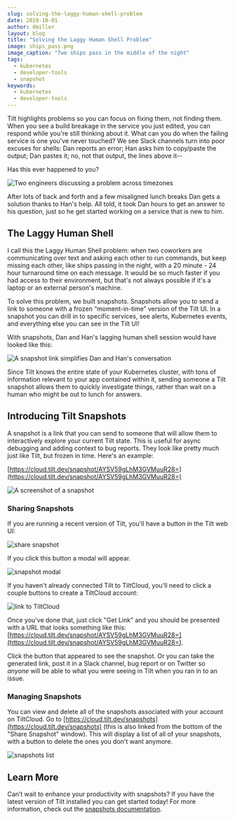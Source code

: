 ```yaml
---
slug: solving-the-laggy-human-shell-problem
date: 2019-10-01
author: dmiller
layout: blog
title: "Solving the Laggy Human Shell Problem"
image: ships_pass.png
image_caption: "Two ships pass in the middle of the night"
tags:
  - kubernetes
  - developer-tools
  - snapshot
keywords:
  - kubernetes
  - developer-tools
---
```


Tilt highlights problems so you can focus on fixing them, not finding them. When you see a build breakage in the service you just edited, you can respond while you're still thinking about it. What can you do when the failing service is one you've never touched? We see Slack channels turn into poor excuses for shells: Dan reports an error; Han asks him to copy/paste the output; Dan pastes it; no, not that output, the lines above it--

Has this ever happened to you?

![Two engineers discussing a problem across timezones](/assets/images/solving-the-laggy-human-shell-problem/without_snapshots.png)

After lots of back and forth and a few misaligned lunch breaks Dan gets a solution thanks to Han's help. All told, it took Dan hours to get an answer to his question, just so he get started working on a service that is new to him.

## The Laggy Human Shell

I call this the Laggy Human Shell problem: when two coworkers are communicating over text and asking each other to run commands, but keep missing each other, like ships passing in the night, with a 20 minute - 24 hour turnaround time on each message. It would be so much faster if you had access to their environment, but that's not always possible if it's a laptop or an external person's machine.

To solve this problem, we built snapshots. Snapshots allow you to send a link to someone with a frozen “moment-in-time” version of the Tilt UI. In a snapshot you can drill in to specific services, see alerts, Kubernetes events, and everything else you can see in the Tilt UI!

With snapshots, Dan and Han's lagging human shell session would have looked like this:

![A snapshot link simplifies Dan and Han's conversation](/assets/images/solving-the-laggy-human-shell-problem/with_snapshots.png)

Since Tilt knows the entire state of your Kubernetes cluster, with tons of information relevant to your app contained within it, sending someone a Tilt snapshot allows them to quickly investigate things, rather than wait on a human who might be out to lunch for answers.

## Introducing Tilt Snapshots

A snapshot is a link that you can send to someone that will allow them to interactively explore your current Tilt state. This is useful for async debugging and adding context to bug reports. They look like pretty much just like Tilt, but frozen in time. Here's an example:

[https://cloud.tilt.dev/snapshot/AYSV59gLhM3GVMuuR28=](https://cloud.tilt.dev/snapshot/AYSV59gLhM3GVMuuR28=)

![A screenshot of a snapshot](/assets/images/solving-the-laggy-human-shell-problem/with_snapshots.png)

### Sharing Snapshots

If you are running a recent version of Tilt, you'll have a button in the Tilt web UI:

![share snapshot](/assets/images/solving-the-laggy-human-shell-problem/share-snapshot-button.png)

If you click this button a modal will appear.

![snapshot modal](/assets/images/solving-the-laggy-human-shell-problem/snapshot-modal.png)

If you haven't already connected Tilt to TiltCloud, you'll need to click a couple
buttons to create a TiltCloud account:

![link to TiltCloud](/assets/images/solving-the-laggy-human-shell-problem/link-to-tiltcloud.png)

Once you've done that, just click "Get Link" and you should be presented with a
URL that looks something like this: [https://cloud.tilt.dev/snapshot/AYSV59gLhM3GVMuuR28=](https://cloud.tilt.dev/snapshot/AYSV59gLhM3GVMuuR28=).

Click the button that appeared to see the snapshot. Or you can take the generated link, post it in a Slack channel, bug report or on Twitter so _anyone_ will be able to what you were seeing in Tilt when you ran in to an issue.

### Managing Snapshots

You can view and delete all of the snapshots associated with your account on TiltCloud. Go to [https://cloud.tilt.dev/snapshots](https://cloud.tilt.dev/snapshots) (this is also linked from the bottom of the "Share Snapshot" window). This will display a list of all of your snapshots, with a button to delete the ones you don't want anymore.

![snapshots list](/assets/images/solving-the-laggy-human-shell-problem/snapshots-list.png)

## Learn More

Can’t wait to enhance your productivity with snapshots? If you have the latest version of Tilt installed you can get started today! For more information, check out the [snapshots documentation](https://docs.tilt.dev/snapshots).
